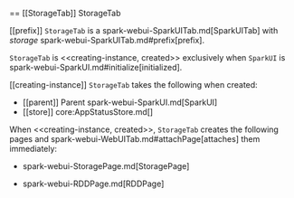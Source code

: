 == [[StorageTab]] StorageTab

[[prefix]]
`StorageTab` is a spark-webui-SparkUITab.md[SparkUITab] with *storage* spark-webui-SparkUITab.md#prefix[prefix].

`StorageTab` is <<creating-instance, created>> exclusively when `SparkUI` is spark-webui-SparkUI.md#initialize[initialized].

[[creating-instance]]
`StorageTab` takes the following when created:

* [[parent]] Parent spark-webui-SparkUI.md[SparkUI]
* [[store]] core:AppStatusStore.md[]

When <<creating-instance, created>>, `StorageTab` creates the following pages and spark-webui-WebUITab.md#attachPage[attaches] them immediately:

* spark-webui-StoragePage.md[StoragePage]

* spark-webui-RDDPage.md[RDDPage]
